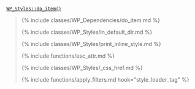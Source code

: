 <p><code><a href="https://developer.wordpress.org/reference/classes/wp_styles/do_item/">WP_Styles::do_item()</a></code></p>

<blockquote>

{% include classes/WP_Dependencies/do_item.md %}

{% include classes/WP_Styles/in_default_dir.md %}

{% include classes/WP_Styles/print_inline_style.md %}

{% include functions/esc_attr.md %}

{% include classes/WP_Styles/_css_href.md %}

{% include functions/apply_filters.md hook="style_loader_tag" %}

</blockquote>
